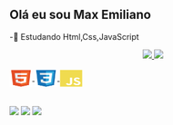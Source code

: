 ## Olá eu sou Max Emiliano
-🌱 Estudando Html,Css,JavaScript

<div align="center">
    <a href="https://github.com/maxemiliano1">
        <img height="180em"
            src="https://github-readme-stats.vercel.app/api?username=maxemiliano1&show_icons=true&theme=github_dark&include_all_commits=true&count_private=true" />
        <img height="180em"
            src="https://github-readme-stats.vercel.app/api/top-langs/?username=maxemiliano1&layout=compact&langs_count=7&theme=github_dark" />
</div>

<div style="display: inline_block"><br>
    <img align="center" alt="Max-HTML" height="30" width="40"
        src="https://raw.githubusercontent.com/devicons/devicon/master/icons/html5/html5-original.svg">
    <img align="center" alt="Max-CSS" height="30" width="40"
        src="https://raw.githubusercontent.com/devicons/devicon/master/icons/css3/css3-original.svg">
    <img align="center" alt="Max-Js" height="30" width="40"
        src="https://raw.githubusercontent.com/devicons/devicon/master/icons/javascript/javascript-plain.svg">


<!-- <img align="center" alt="Max-Ts" height="30" width="40" src="https://raw.githubusercontent.com/devicons/devicon/master/icons/typescript/typescript-plain.svg">
  <img align="center" alt="Max-React" height="30" width="40" src="https://raw.githubusercontent.com/devicons/devicon/master/icons/react/react-original.svg"> -->
</div>
<br><br>
<div> 
  <a href = "mailto:maxemilio13@hotmail.com"><img src="https://img.shields.io/badge/-Gmail-%23333?style=for-the-badge&logo=gmail&logoColor=white" target="_blank"></a>
  <a href="https://www.linkedin.com/in/max-emiliano-cardoso-e-silva-370a87221/" target="_blank"><img src="https://img.shields.io/badge/-LinkedIn-%230077B5?style=for-the-badge&logo=linkedin&logoColor=white" target="_blank"></a>   
<a href="https://wa.me/5562993877604" target="_blank"><img src="https://img.shields.io/badge/WhatsApp-25D366?style=for-the-badge&logo=whatsapp&logoColor=white" target="_blank"></a> 
</div>


